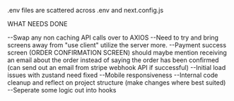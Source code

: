 .env files are scattered across .env and next.config.js

WHAT NEEDS DONE

--Swap any non caching API calls over to AXIOS
--Need to try and bring screens away from "use client" utilize the server more.
--Payment success screen (ORDER CONFIRMATION SCREEN) should maybe mention receiving an email about the order instead of saying the order has been confirmed (can send out an email from stripe webhook API if successful)
--Initial load issues with zustand need fixed
--Mobile responsiveness
--Internal code cleanup and reflect on project structure (make changes where best suited)
--Seperate some logic out into hooks